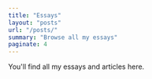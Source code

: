 ```yaml
---
title: "Essays"
layout: "posts"
url: "/posts/"
summary: "Browse all my essays"
paginate: 4
---
```


You'll find all my essays and articles here. 
